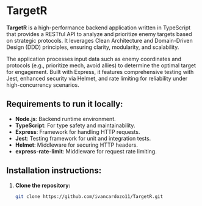 # TargetR

**TargetR** is a high-performance backend application written in TypeScript that provides a RESTful API to analyze and prioritize enemy targets based on strategic protocols. It leverages Clean Architecture and Domain-Driven Design (DDD) principles, ensuring clarity, modularity, and scalability.

The application processes input data such as enemy coordinates and protocols (e.g., prioritize mech, avoid allies) to determine the optimal target for engagement. Built with Express, it features comprehensive testing with Jest, enhanced security via Helmet, and rate limiting for reliability under high-concurrency scenarios.

## Requirements to run it locally:
- **Node.js**: Backend runtime environment.
- **TypeScript**: For type safety and maintainability.
- **Express**: Framework for handling HTTP requests.
- **Jest**: Testing framework for unit and integration tests.
- **Helmet**: Middleware for securing HTTP headers.
- **express-rate-limit**: Middleware for request rate limiting.

## Installation instructions:

1. **Clone the repository:**
   ```bash
   git clone https://github.com/ivancardozo11/TargetR.git
